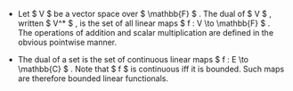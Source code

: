 - Let $ V $ be a vector space over $  \mathbb{F} $ . The dual of $ V $ ,
written $ V^* $ , is the set of all linear maps
$ f : V \to  \mathbb{F} $ . The operations of addition and scalar
multiplication are defined in the obvious pointwise manner.

- The dual of a set is the set of continuous linear maps
$ f : E \to  \mathbb{C} $ . Note that $ f $ is continuous iff it is
bounded. Such maps are therefore bounded linear functionals.
